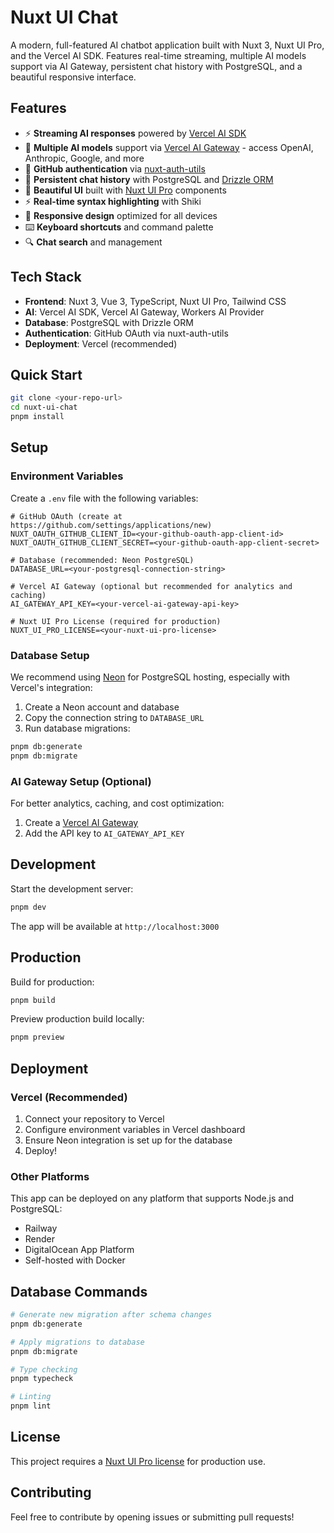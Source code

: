 # Nuxt UI Chat

A modern, full-featured AI chatbot application built with Nuxt 3, Nuxt UI Pro, and the Vercel AI SDK. Features real-time streaming, multiple AI models support via AI Gateway, persistent chat history with PostgreSQL, and a beautiful responsive interface.

## Features

- ⚡️ **Streaming AI responses** powered by [Vercel AI SDK](https://sdk.vercel.ai)
- 🤖 **Multiple AI models** support via [Vercel AI Gateway](https://vercel.com/docs/ai/ai-gateway) - access OpenAI, Anthropic, Google, and more
- 🔐 **GitHub authentication** via [nuxt-auth-utils](https://github.com/atinux/nuxt-auth-utils)
- 💾 **Persistent chat history** with PostgreSQL and [Drizzle ORM](https://orm.drizzle.team)
- 🎨 **Beautiful UI** built with [Nuxt UI Pro](https://ui.nuxt.com/pro) components
- ⚡ **Real-time syntax highlighting** with Shiki
- 📱 **Responsive design** optimized for all devices
- ⌨️ **Keyboard shortcuts** and command palette
- 🔍 **Chat search** and management

## Tech Stack

- **Frontend**: Nuxt 3, Vue 3, TypeScript, Nuxt UI Pro, Tailwind CSS
- **AI**: Vercel AI SDK, Vercel AI Gateway, Workers AI Provider
- **Database**: PostgreSQL with Drizzle ORM
- **Authentication**: GitHub OAuth via nuxt-auth-utils
- **Deployment**: Vercel (recommended)

## Quick Start

```bash
git clone <your-repo-url>
cd nuxt-ui-chat
pnpm install
```

## Setup

### Environment Variables

Create a `.env` file with the following variables:

```env
# GitHub OAuth (create at https://github.com/settings/applications/new)
NUXT_OAUTH_GITHUB_CLIENT_ID=<your-github-oauth-app-client-id>
NUXT_OAUTH_GITHUB_CLIENT_SECRET=<your-github-oauth-app-client-secret>

# Database (recommended: Neon PostgreSQL)
DATABASE_URL=<your-postgresql-connection-string>

# Vercel AI Gateway (optional but recommended for analytics and caching)
AI_GATEWAY_API_KEY=<your-vercel-ai-gateway-api-key>

# Nuxt UI Pro License (required for production)
NUXT_UI_PRO_LICENSE=<your-nuxt-ui-pro-license>
```

### Database Setup

We recommend using [Neon](https://neon.tech) for PostgreSQL hosting, especially with Vercel's integration:

1. Create a Neon account and database
2. Copy the connection string to `DATABASE_URL`
3. Run database migrations:

```bash
pnpm db:generate
pnpm db:migrate
```

### AI Gateway Setup (Optional)

For better analytics, caching, and cost optimization:

1. Create a [Vercel AI Gateway](https://vercel.com/docs/ai/ai-gateway)
2. Add the API key to `AI_GATEWAY_API_KEY`

## Development

Start the development server:

```bash
pnpm dev
```

The app will be available at `http://localhost:3000`

## Production

Build for production:

```bash
pnpm build
```

Preview production build locally:

```bash
pnpm preview
```

## Deployment

### Vercel (Recommended)

1. Connect your repository to Vercel
2. Configure environment variables in Vercel dashboard
3. Ensure Neon integration is set up for the database
4. Deploy!

### Other Platforms

This app can be deployed on any platform that supports Node.js and PostgreSQL:

- Railway
- Render
- DigitalOcean App Platform
- Self-hosted with Docker

## Database Commands

```bash
# Generate new migration after schema changes
pnpm db:generate

# Apply migrations to database
pnpm db:migrate

# Type checking
pnpm typecheck

# Linting
pnpm lint
```

## License

This project requires a [Nuxt UI Pro license](https://ui.nuxt.com/getting-started/license) for production use.

## Contributing

Feel free to contribute by opening issues or submitting pull requests!
